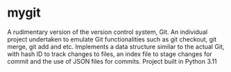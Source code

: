 # mygit
A rudimentary version of the version control system, Git.
An individual project undertaken to emulate Git functionalities such as git checkout, git merge, git add and etc.
Implements a data structure similar to the actual Git, with hash ID to track changes to files, an index file to stage changes for commit and the use of JSON files for commits.
Project built in Python 3.11

